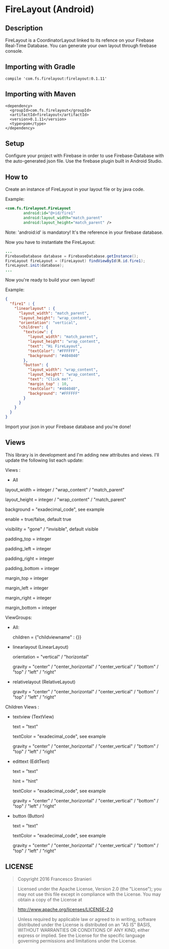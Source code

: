 # FireLayout (Android)

## Description
FireLayout is a CoordinatorLayout linked to its refence on your Firebase Real-Time Database. You can generate your own layout through firebase console.

## Importing with Gradle
```
compile 'com.fs.firelayout:firelayout:0.1.11'
```

## Importing with Maven
```maven
<dependency>
  <groupId>com.fs.firelayout</groupId>
  <artifactId>firelayout</artifactId>
  <version>0.1.11</version>
  <type>pom</type>
</dependency>
```
## Setup
Configure your project with Firebase in order to use Firebase-Database with the auto-generated json file. Use the firebase plugin built in Android Studio.

## How to
Create an instance of FireLayout in your layout file or by java code.

Example:
```xml
<com.fs.firelayout.FireLayout
        android:id="@+id/fire1"
        android:layout_width="match_parent"
        android:layout_height="match_parent" />     
```       
Note: 'android:id' is mandatory! It's the reference in your firebase database.

Now you have to instantiate the FireLayout:
```java
...
FirebaseDatabase database = FirebaseDatabase.getInstance();
FireLayout fireLayout = (FireLayout) findViewById(R.id.fire1);
fireLayout.init(database);
...
```
Now you're ready to build your own layout! 

Example:

```json
{
  "fire1" : {
    "linearlayout" : {
      "layout_width": "match_parent",
      "layout_height": "wrap_content",
      "orientation": "vertical",
      "children": {
        "textview": {
          "layout_width": "match_parent",
          "layout_height": "wrap_content",
          "text": "Hi FireLayout",
          "textColor": "#FFFFFF",
          "background": "#404040"
        },
        "button": {
          "layout_width": "wrap_content",
          "layout_height": "wrap_content",
          "text": "Click me!",
          "margin_top" : 10,
          "textColor": "#404040",
          "background": "#FFFFFF"
        }
      }
    }
  }
}
```
Import your json in your Firebase database and you're done!

## Views
This library is in development and I'm adding new attributes and views. I'll update the following list each update:

Views : 

- All  

layout_width = integer / "wrap_content" / "match_parent" 

layout_height = integer / "wrap_content" / "match_parent" 

background = "exadecimal_code", see example 

enable = true/false, default true 

visibility = "gone" / "invisible", default visible 

padding_top = integer 

padding_left = integer 

padding_right = integer 

padding_bottom = integer 

margin_top = integer 

margin_left = integer 

margin_right = integer 

margin_bottom = integer

ViewGroups: 

- All:

  children = {"childviewname" : {}}

- linearlayout (LinearLayout) 

  orientation = "vertical" / "horizontal"
  
  gravity = "center" / "center_horizontal" / "center_vertical" / "bottom" / "top" / "left" / "right"

- relativelayout (RelativeLayout) 

  gravity = "center" / "center_horizontal" / "center_vertical" / "bottom" / "top" / "left" / "right"
  
Children Views :

- textview (TextView) 

  text = "text"
  
  textColor = "exadecimal_code", see example
  
  gravity = "center" / "center_horizontal" / "center_vertical" / "bottom" / "top" / "left" / "right"
  
- edittext (EditText) 

  text = "text"
  
  hint = "hint"
  
  textColor = "exadecimal_code", see example
  
  gravity = "center" / "center_horizontal" / "center_vertical" / "bottom" / "top" / "left" / "right"
  
- button (Button) 

  text = "text"
  
  textColor = "exadecimal_code", see example
  
  gravity = "center" / "center_horizontal" / "center_vertical" / "bottom" / "top" / "left" / "right"

## LICENSE

> Copyright 2016 Francesco Stranieri

> Licensed under the Apache License, Version 2.0 (the "License");
> you may not use this file except in compliance with the License.
> You may obtain a copy of the License at

>    http://www.apache.org/licenses/LICENSE-2.0

> Unless required by applicable law or agreed to in writing, software
> distributed under the License is distributed on an "AS IS" BASIS,
> WITHOUT WARRANTIES OR CONDITIONS OF ANY KIND, either express or implied.
> See the License for the specific language governing permissions and
> limitations under the License.
